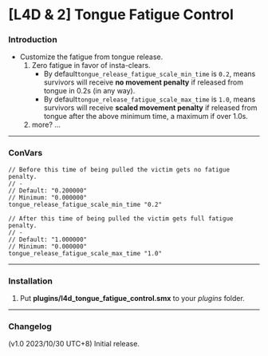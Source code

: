 # [L4D & 2] Tongue Fatigue Control

### Introduction
- Customize the fatigue from tongue release.
	1. Zero fatigue in favor of insta-clears.
		- By default`tongue_release_fatigue_scale_min_time` is `0.2`, means survivors will receive **no movement penalty** if released from tongue in 0.2s (in any way).
		- By default`tongue_release_fatigue_scale_max_time` is `1.0`, means survivors will receive __**scaled movement penalty**__ if released from tongue after the above minimum time, a maximum if over 1.0s.
	2. more? ...

<hr>

### ConVars
```
// Before this time of being pulled the victim gets no fatigue penalty.
// -
// Default: "0.200000"
// Minimum: "0.000000"
tongue_release_fatigue_scale_min_time "0.2"

// After this time of being pulled the victim gets full fatigue penalty.
// -
// Default: "1.000000"
// Minimum: "0.000000"
tongue_release_fatigue_scale_max_time "1.0"
```

<hr>

### Installation
1. Put **plugins/l4d_tongue_fatigue_control.smx** to your _plugins_ folder.

<hr>

### Changelog
(v1.0 2023/10/30 UTC+8) Initial release.
